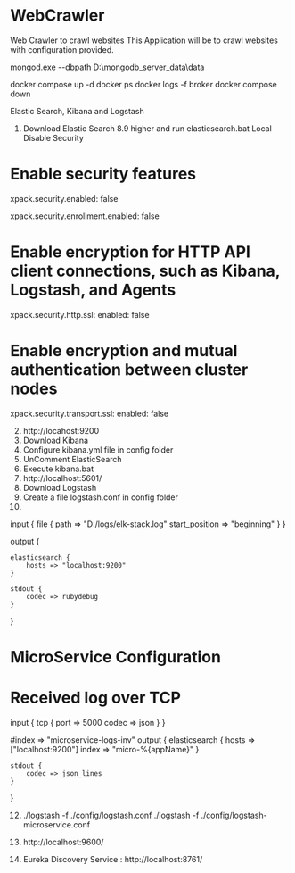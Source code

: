 # WebCrawler
Web Crawler to crawl websites
This Application will be to crawl websites with configuration provided.

mongod.exe --dbpath D:\mongodb_server_data\data

docker compose up -d
docker ps
docker logs -f broker
docker compose down


Elastic Search, Kibana and Logstash

1. Download Elastic Search 8.9 higher and run elasticsearch.bat
Local Disable Security
# Enable security features
xpack.security.enabled: false

xpack.security.enrollment.enabled: false

# Enable encryption for HTTP API client connections, such as Kibana, Logstash, and Agents
xpack.security.http.ssl:
enabled: false

# Enable encryption and mutual authentication between cluster nodes
xpack.security.transport.ssl:
enabled: false

2. http://locahost:9200
3. Download Kibana
4. Configure kibana.yml file in config folder
5. UnComment ElasticSearch
6. Execute kibana.bat
7. http://localhost:5601/
8. Download Logstash
9. Create a file logstash.conf in config folder
10. 
input {
file {
path => "D:/logs/elk-stack.log"
start_position => "beginning"
}
}

output {

	elasticsearch {
		hosts => "localhost:9200"
	}
	
	stdout {
		codec => rubydebug
	}
}

# MicroService Configuration
# Received log over TCP
input {
tcp {
port => 5000
codec => json
}
}

#index => "microservice-logs-inv"
output {
elasticsearch {
hosts => ["localhost:9200"]
index => "micro-%{appName}"
}

	stdout {
		codec => json_lines
	}
}

12. ./logstash -f ./config/logstash.conf
    ./logstash -f ./config/logstash-microservice.conf
13. http://localhost:9600/

14. Eureka Discovery Service : http://localhost:8761/





